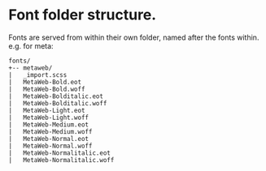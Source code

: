 # Font folder structure.

Fonts are served from within their own folder, named after the fonts within.
e.g. for meta: 

    fonts/
    +-- metaweb/
    |   _import.scss
    |   MetaWeb-Bold.eot
    |   MetaWeb-Bold.woff
    |   MetaWeb-Bolditalic.eot
    |   MetaWeb-Bolditalic.woff
    |   MetaWeb-Light.eot
    |   MetaWeb-Light.woff
    |   MetaWeb-Medium.eot
    |   MetaWeb-Medium.woff
    |   MetaWeb-Normal.eot
    |   MetaWeb-Normal.woff
    |   MetaWeb-Normalitalic.eot
    |   MetaWeb-Normalitalic.woff